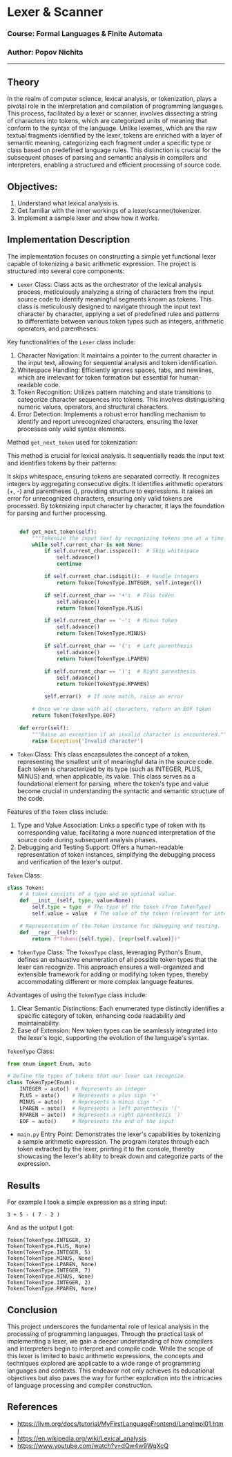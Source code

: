# Lexer & Scanner

### Course: Formal Languages & Finite Automata
### Author: Popov Nichita

----

## Theory
In the realm of computer science, lexical analysis, or tokenization, plays a pivotal role in the interpretation and compilation of programming languages. This process, facilitated by a lexer or scanner, involves dissecting a string of characters into tokens, which are categorized units of meaning that conform to the syntax of the language. Unlike lexemes, which are the raw textual fragments identified by the lexer, tokens are enriched with a layer of semantic meaning, categorizing each fragment under a specific type or class based on predefined language rules. This distinction is crucial for the subsequent phases of parsing and semantic analysis in compilers and interpreters, enabling a structured and efficient processing of source code.

## Objectives:
1. Understand what lexical analysis is.
2. Get familiar with the inner workings of a lexer/scanner/tokenizer.
3. Implement a sample lexer and show how it works.

## Implementation Description

The implementation focuses on constructing a simple yet functional lexer capable of tokenizing a basic arithmetic expression. The project is structured into several core components:

* `Lexer` Class: Class acts as the orchestrator of the lexical analysis process, meticulously analyzing a string of characters from the input source code to identify meaningful segments known as tokens. This class is meticulously designed to navigate through the input text character by character, applying a set of predefined rules and patterns to differentiate between various token types such as integers, arithmetic operators, and parentheses.

Key functionalities of the `Lexer` class include:

1) Character Navigation: It maintains a pointer to the current character in the input text, allowing for sequential analysis and token identification.
2) Whitespace Handling: Efficiently ignores spaces, tabs, and newlines, which are irrelevant for token formation but essential for human-readable code.
3) Token Recognition: Utilizes pattern matching and state transitions to categorize character sequences into tokens. This involves distinguishing numeric values, operators, and structural characters.
4) Error Detection: Implements a robust error handling mechanism to identify and report unrecognized characters, ensuring the lexer processes only valid syntax elements.

Method `get_next_token` used for tokenization:

This method is crucial for lexical analysis. It sequentially reads the input text and identifies tokens by their patterns:

It skips whitespace, ensuring tokens are separated correctly.
It recognizes integers by aggregating consecutive digits.
It identifies arithmetic operators (+, -) and parentheses (), providing structure to expressions.
It raises an error for unrecognized characters, ensuring only valid tokens are processed.
By tokenizing input character by character, it lays the foundation for parsing and further processing.

```python

    def get_next_token(self):
        """Tokenize the input text by recognizing tokens one at a time."""
        while self.current_char is not None:
            if self.current_char.isspace():  # Skip whitespace
                self.advance()
                continue

            if self.current_char.isdigit():  # Handle integers
                return Token(TokenType.INTEGER, self.integer())

            if self.current_char == '+':  # Plus token
                self.advance()
                return Token(TokenType.PLUS)

            if self.current_char == '-':  # Minus token
                self.advance()
                return Token(TokenType.MINUS)

            if self.current_char == '(':  # Left parenthesis
                self.advance()
                return Token(TokenType.LPAREN)

            if self.current_char == ')':  # Right parenthesis
                self.advance()
                return Token(TokenType.RPAREN)

            self.error()  # If none match, raise an error

        # Once we're done with all characters, return an EOF token
        return Token(TokenType.EOF)

    def error(self):
        """Raise an exception if an invalid character is encountered."""
        raise Exception('Invalid character')
```

* `Token` Class: This class encapsulates the concept of a token, representing the smallest unit of meaningful data in the source code. Each token is characterized by its type (such as INTEGER, PLUS, MINUS) and, when applicable, its value. This class serves as a foundational element for parsing, where the token's type and value become crucial in understanding the syntactic and semantic structure of the code.

Features of the `Token` class include:

1) Type and Value Association: Links a specific type of token with its corresponding value, facilitating a more nuanced interpretation of the source code during subsequent analysis phases.
2) Debugging and Testing Support: Offers a human-readable representation of token instances, simplifying the debugging process and verification of the lexer's output.

`Token` Class:
```python
class Token:
    # A token consists of a type and an optional value.
    def __init__(self, type, value=None):
        self.type = type  # The type of the token (from TokenType)
        self.value = value  # The value of the token (relevant for integers)

    # Representation of the Token instance for debugging and testing.
    def __repr__(self):
        return f"Token({self.type}, {repr(self.value)})"

```

* `TokenType` Class: The `TokenType` class, leveraging Python's Enum, defines an exhaustive enumeration of all possible token types that the lexer can recognize. This approach ensures a well-organized and extensible framework for adding or modifying token types, thereby accommodating different or more complex language features.

Advantages of using the `TokenType` class include:
1) Clear Semantic Distinctions: Each enumerated type distinctly identifies a specific category of token, enhancing code readability and maintainability.
2) Ease of Extension: New token types can be seamlessly integrated into the lexer's logic, supporting the evolution of the language's syntax.

`TokenType` Class:
```python
from enum import Enum, auto

# Define the types of tokens that our lexer can recognize.
class TokenType(Enum):
    INTEGER = auto()  # Represents an integer
    PLUS = auto()    # Represents a plus sign '+'
    MINUS = auto()   # Represents a minus sign '-'
    LPAREN = auto()  # Represents a left parenthesis '('
    RPAREN = auto()  # Represents a right parenthesis ')'
    EOF = auto()     # Represents the end of the input
```

* `main.py` Entry Point: Demonstrates the lexer's capabilities by tokenizing a sample arithmetic expression. The program iterates through each token extracted by the lexer, printing it to the console, thereby showcasing the lexer's ability to break down and categorize parts of the expression.

## Results

For example I took a simple expression as a string input:
```
3 + 5 - ( 7 - 2 )
```
And as the uotput I got:
```
Token(TokenType.INTEGER, 3)
Token(TokenType.PLUS, None)
Token(TokenType.INTEGER, 5)
Token(TokenType.MINUS, None)
Token(TokenType.LPAREN, None)
Token(TokenType.INTEGER, 7)
Token(TokenType.MINUS, None)
Token(TokenType.INTEGER, 2)
Token(TokenType.RPAREN, None)
```

## Conclusion

This project underscores the fundamental role of lexical analysis in the processing of programming languages. Through the practical task of implementing a lexer, we gain a deeper understanding of how compilers and interpreters begin to interpret and compile code. While the scope of this lexer is limited to basic arithmetic expressions, the concepts and techniques explored are applicable to a wide range of programming languages and contexts. This endeavor not only achieves its educational objectives but also paves the way for further exploration into the intricacies of language processing and compiler construction.

## References

* https://llvm.org/docs/tutorial/MyFirstLanguageFrontend/LangImpl01.html
* https://en.wikipedia.org/wiki/Lexical_analysis
* https://www.youtube.com/watch?v=dQw4w9WgXcQ